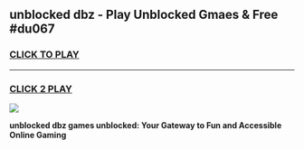 
## unblocked dbz - Play Unblocked Gmaes & Free #du067
<h3>
<a href="https://news.freeplayer.one?title=unblocked_dbz&ref=03M">CLICK TO PLAY</a></h3>
<hr>

<h3>
<a href="https://news.freeplayer.one?title=unblocked_dbz&ref=03M">CLICK 2 PLAY</a>
  
</h3>

<a href="https://news.freeplayer.one?title=unblocked_dbz&ref=03M"><img src="https://clearcache.store/games.png"></a>


**unblocked dbz games unblocked: Your Gateway to Fun and Accessible Online Gaming**
